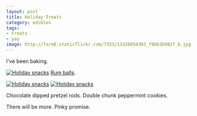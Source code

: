 ```yaml
---
layout: post
title: Holiday Treats
category: edibles
tags: 
- treats
- yay
image: http://farm8.staticflickr.com/7353/11428854303_f8bb3b982f_b.jpg
---
```


I've been baking.

<a href="http://www.flickr.com/photos/katydecorah/11428851943/" title="Holiday snacks by katydecorah, on Flickr"><img src="http://farm6.staticflickr.com/5479/11428851943_244cd7e0a4_b.jpg" class="pop-out" alt="Holiday snacks"></a>
[Rum balls](http://www.marthastewart.com/351250/rum-balls).

<a href="http://www.flickr.com/photos/katydecorah/11428694835/" title="Holiday snacks by katydecorah, on Flickr"><img src="http://farm6.staticflickr.com/5529/11428694835_2ed5d0a565_b.jpg" class="img-wide" alt="Holiday snacks"></a>
<a href="http://www.flickr.com/photos/katydecorah/11428711694/" title="Holiday snacks by katydecorah, on Flickr"><img src="http://farm4.staticflickr.com/3799/11428711694_492922d398_b.jpg" class="img-tall" alt="Holiday snacks"></a>

Chocolate dipped pretzel rods. Double chunk peppermint cookies.

There will be more. Pinky promise.